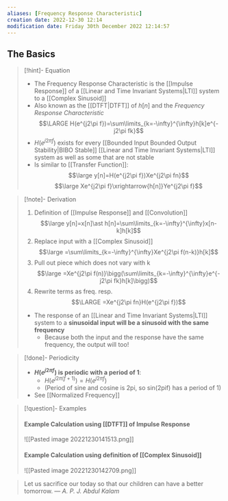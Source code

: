 ```yaml
---
aliases: [Frequency Response Characteristic]
creation date: 2022-12-30 12:14
modification date: Friday 30th December 2022 12:14:57
---
```


## The Basics

>[!hint]- Equation
>- The Frequency Response Characteristic is the [[Impulse Response]] of a [[Linear and Time Invariant Systems|LTI]] system to a [[Complex Sinusoid]]
>- Also known as the [[DTFT|DTFT]] of $h[n]$ and the *Frequency Response Characteristic*
>$$\LARGE H(e^{j2\pi f})=\sum\limits_{k=-\infty}^{\infty}h[k]e^{-j2\pi fk}$$
>- $H(e^{j2\pi f})$ exists for every [[Bounded Input Bounded Output Stability|BIBO Stable]] [[Linear and Time Invariant Systems|LTI]] system as well as some that are not stable
>- Is similar to [[Transfer Function]]:
>$$\large y[n]=H(e^{j2\pi f})Xe^{j2\pi fn}$$
>$$\large Xe^{j2\pi f}\xrightarrow{h[n]}Ye^{j2\pi f}$$

>[!note]- Derivation
>1. Definition of [[Impulse Response]] and [[Convolution]] $$\large y[n]=x[n]\ast h[n]=\sum\limits_{k=-\infty}^{\infty}x[n-k]h[k]$$
>2. Replace input with a [[Complex Sinusoid]] $$\large =\sum\limits_{k=-\infty}^{\infty}Xe^{j2\pi f(n-k)}h[k]$$
>3. Pull out piece which does not vary with k $$\large =Xe^{j2\pi f(n)}\bigg(\sum\limits_{k=-\infty}^{\infty}e^{-j2\pi fk}h[k]\bigg)$$
>4. Rewrite terms as freq. resp. $$\LARGE =Xe^{j2\pi fn}H(e^{j2\pi f})$$
>- The response of an [[Linear and Time Invariant Systems|LTI]] system to a **sinusoidal input will be a sinusoid with the same frequency**
>	- Because both the input and the response have the same frequency, the output will too!

>[!done]- Periodicity
>- **$H(e^{j2\pi f})$ is periodic with a period of 1**:
>	- $H(e^{j2\pi (f+1)})=H(e^{j2\pi f})$
>	- (Period of sine and cosine is 2pi, so sin(2pif) has a period of 1)
>- See [[Normalized Frequency]]

>[!question]- Examples
>#### Example Calculation using [[DTFT]] of Impulse Response
>![[Pasted image 20221230141513.png]]
>#### Example Calculation using definition of [[Complex Sinusoid]]
>![[Pasted image 20221230142709.png]]


> Let us sacrifice our today so that our children can have a better tomorrow.
> — <cite>A. P. J. Abdul Kalam</cite>



